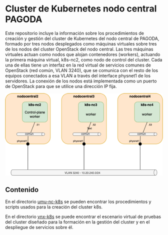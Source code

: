 # Cluster de Kubernetes nodo central PAGODA
Este repositorio incluye la información sobre los procedimientos de creación y gestión del cluster de Kubernetes del nodo central de PAGODA, formado por tres nodos desplegados como máquinas virtuales sobre tres de los nodos del cluster OpenStack del nodo central. 
Las tres máquinas virtuales actuan como nodos que alojan contenedores (workers), actuando la primera máquina virtual, k8s-nc2, como nodo de control del cluster. Cada una de ellas tiene un interfaz en la red virtual de servicios comunes de OpenStack (red común, VLAN 3240), que se comunica con el resto de los equipos conectados a esa VLAN a través del interface physnet1 de los servidores. La conexión de los nodos está implementada como un puerto de OpenStack para que se utilice una dirección IP fija.

![Cluster Kubernetes de servicios comunes](k8s-nc.png)

## Contenido
En el directorio [umu-nc-k8s](umu-nc-k8s) se pueden encontrar los procedimientos y scripts usados para la creación del cluster k8s.

En el directorio [vnx-k8s](vnx-k8s) se puede encontrar el escenario virtual de pruebas del cluster diseñado para la formación en la gestión del cluster y en el despliegue de servicios sobre él. 

